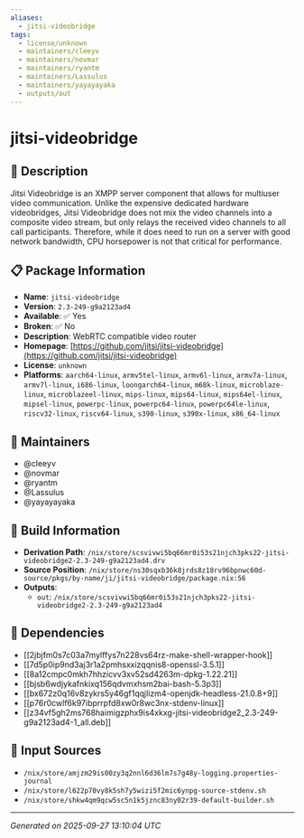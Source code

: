 ```yaml
---
aliases:
  - jitsi-videobridge
tags:
  - license/unknown
  - maintainers/cleeyv
  - maintainers/novmar
  - maintainers/ryantm
  - maintainers/Lassulus
  - maintainers/yayayayaka
  - outputs/out
---
```


# jitsi-videobridge

## 📝 Description

Jitsi Videobridge is an XMPP server component that allows for multiuser video communication.
Unlike the expensive dedicated hardware videobridges, Jitsi Videobridge does not mix the video
channels into a composite video stream, but only relays the received video channels to all call
participants. Therefore, while it does need to run on a server with good network bandwidth,
CPU horsepower is not that critical for performance.


## 📋 Package Information

- **Name**: `jitsi-videobridge`
- **Version**: `2.3-249-g9a2123ad4`
- **Available**: ✅ Yes
- **Broken**: ✅ No
- **Description**: WebRTC compatible video router
- **Homepage**: [https://github.com/jitsi/jitsi-videobridge](https://github.com/jitsi/jitsi-videobridge)
- **License**: `unknown`
- **Platforms**: `aarch64-linux`, `armv5tel-linux`, `armv6l-linux`, `armv7a-linux`, `armv7l-linux`, `i686-linux`, `loongarch64-linux`, `m68k-linux`, `microblaze-linux`, `microblazeel-linux`, `mips-linux`, `mips64-linux`, `mips64el-linux`, `mipsel-linux`, `powerpc-linux`, `powerpc64-linux`, `powerpc64le-linux`, `riscv32-linux`, `riscv64-linux`, `s390-linux`, `s390x-linux`, `x86_64-linux`
## 👥 Maintainers

- @cleeyv
- @novmar
- @ryantm
- @Lassulus
- @yayayayaka


## 🔧 Build Information

- **Derivation Path**: `/nix/store/scsvivwi5bq66mr0i53s21njch3pks22-jitsi-videobridge2-2.3-249-g9a2123ad4.drv`
- **Source Position**: `/nix/store/ns30sqxb36k8jrds8z18rv96bpnwc60d-source/pkgs/by-name/ji/jitsi-videobridge/package.nix:56`
- **Outputs**:
  - `out`:  `/nix/store/scsvivwi5bq66mr0i53s21njch3pks22-jitsi-videobridge2-2.3-249-g9a2123ad4`

## 🔗 Dependencies

- [[2jbjfm0s7c03a7mylffys7n228vs64rz-make-shell-wrapper-hook]]
- [[7d5p0ip9nd3aj3r1a2pmhsxxizqqnis8-openssl-3.5.1]]
- [[8a12cmpc0mkh7hhzicvv3xv52sd4263m-dpkg-1.22.21]]
- [[bjsb6wdjykafnkixq156qdvmxhsm2bai-bash-5.3p3]]
- [[bx672z0q16v8zykrs5y46gf1qqjlizm4-openjdk-headless-21.0.8+9]]
- [[p76r0cwlf6k97ibprrpfd8xw0r8wc3nx-stdenv-linux]]
- [[z34vf5gh2ms768haimigzphx9is4xkxg-jitsi-videobridge2_2.3-249-g9a2123ad4-1_all.deb]]

## 📁 Input Sources

- `/nix/store/amjzm29is00zy3q2nnl6d36lm7s7g48y-logging.properties-journal`
- `/nix/store/l622p70vy8k5sh7y5wizi5f2mic6ynpg-source-stdenv.sh`
- `/nix/store/shkw4qm9qcw5sc5n1k5jznc83ny02r39-default-builder.sh`

---
*Generated on 2025-09-27 13:10:04 UTC*
